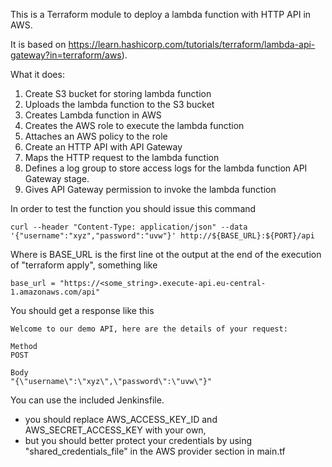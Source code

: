 This is a Terraform module to deploy a lambda function with HTTP API in AWS.

It is based on https://learn.hashicorp.com/tutorials/terraform/lambda-api-gateway?in=terraform/aws).

What it does:
1. Create S3 bucket for storing lambda function
2. Uploads the lambda function to the S3 bucket
3. Creates Lambda function in AWS
4. Creates the AWS role to execute the lambda function
5. Attaches an AWS policy to the role
6. Create an HTTP API with API Gateway
7. Maps the HTTP request to the lambda function
8. Defines a log group to store access logs for the lambda function API Gateway stage.
9. Gives API Gateway permission to invoke the lambda function

In order to test the function you should issue this command
```
curl --header "Content-Type: application/json" --data '{"username":"xyz","password":"uvw"}' http://${BASE_URL}:${PORT}/api
```
Where is BASE_URL is the first line ot the output at the end of the execution of "terraform apply", something like 
```
base_url = "https://<some_string>.execute-api.eu-central-1.amazonaws.com/api"
```

You should get a response like this
```
Welcome to our demo API, here are the details of your request:

Method
POST

Body
"{\"username\":\"xyz\",\"password\":\"uvw\"}"
```

You can use the included Jenkinsfile.
- you should replace AWS_ACCESS_KEY_ID and AWS_SECRET_ACCESS_KEY with your own,
- but you should better protect your credentials by using "shared_credentials_file" in the AWS provider section in main.tf


